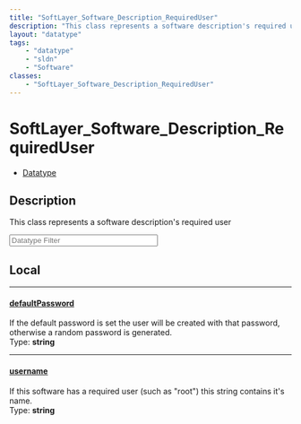 ```yaml
---
title: "SoftLayer_Software_Description_RequiredUser"
description: "This class represents a software description's required user"
layout: "datatype"
tags:
    - "datatype"
    - "sldn"
    - "Software"
classes:
    - "SoftLayer_Software_Description_RequiredUser"
---
```


# SoftLayer_Software_Description_RequiredUser
<div id='service-datatype'>
    <ul id='sldn-reference-tabs'>
        <li id='datatype'> <a href='/reference/datatypes/SoftLayer_Software_Description_RequiredUser' >Datatype</a></li>
    </ul>
</div>

## Description 


This class represents a software description's required user 





<!-- Filer BEGIN -->
<div class="view-filters">
        <div class="clearfix">
            <div class="search-input-box">
                <input placeholder="Datatype Filter" onkeyup="titleSearch(inputId='prop-input', divId='properties', elementClass='prop-row')" 
                    type="text" id="prop-input" value="" size="30" maxlength="128" class="form-text">
            </div>
        </div>
</div>
<!-- Filer END -->

<div id="properties" class="content">
<div id="localProperties" class="prop-content" >

## Local
<div class="prop-row">

-----
[defaultPassword]: #defaultpassword
#### [defaultPassword]
If the default password is set the user will be created with that password, otherwise a random password is generated.  
<span class="type-label">Type: </span>**string**  



</div>
<div class="prop-row">

-----
[username]: #username
#### [username]
If this software has a required user (such as "root") this string contains it's name.  
<span class="type-label">Type: </span>**string**  



</div>
</div>
<!-- LOCAL PROPERTY END -->

</div>


